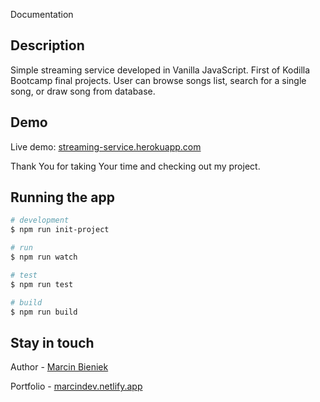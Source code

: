 Documentation

## Description

Simple streaming service developed in Vanilla JavaScript. First of Kodilla Bootcamp final projects. User can browse songs list, search for a single song, or draw song from database. 

## Demo

Live demo: [streaming-service.herokuapp.com](https://streaming-service.herokuapp.com/)

Thank You for taking Your time and checking out my project.

## Running the app

```bash
# development
$ npm run init-project

# run
$ npm run watch

# test
$ npm run test

# build
$ npm run build
```

## Stay in touch

Author - [Marcin Bieniek](https://www.linkedin.com/in/marcin-bieniek-617565271/)

Portfolio - [marcindev.netlify.app](https://marcindev.netlify.app/)

